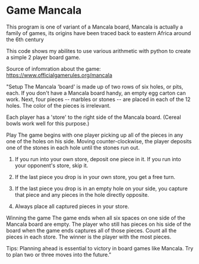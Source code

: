 # Game Mancala
This program is one of variant of a Mancala board, Mancala is actually a family of games, its origins have been traced back to eastern Africa around the 6th century 

This code shows my abilites to use various arithmetic with python to create a simple 2 player board game. 


Source of infomration about the game: https://www.officialgamerules.org/mancala

"Setup
The Mancala 'board' is made up of two rows of six holes, or pits, each. If you don't have a Mancala board handy, an empty egg carton can work. Next, four pieces -- marbles or stones -- are placed in each of the 12 holes. The color of the pieces is irrelevant.

Each player has a 'store' to the right side of the Mancala board. (Cereal bowls work well for this purpose.)

 

Play
The game begins with one player picking up all of the pieces in any one of the holes on his side. Moving counter-clockwise, the player deposits one of the stones in each hole until the stones run out.


1. If you run into your own store, deposit one piece in it. If you run into your opponent's store, skip it.

2. If the last piece you drop is in your own store, you get a free turn.

3. If the last piece you drop is in an empty hole on your side, you capture that piece and any pieces in the hole directly opposite.

4. Always place all captured pieces in your store.


Winning the game
The game ends when all six spaces on one side of the Mancala board are empty.
The player who still has pieces on his side of the board when the game ends captures all of those pieces.
Count all the pieces in each store. The winner is the player with the most pieces.

 

Tips:
Planning ahead is essential to victory in board games like Mancala. Try to plan two or three moves into the future."

